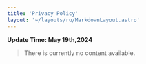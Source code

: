 ```yaml
---
title: 'Privacy Policy'
layout: '~/layouts/ru/MarkdownLayout.astro'
---
```


__Update Time: May 19th,2024__

> There is currently no content available.